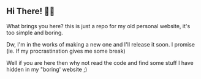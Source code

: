 ## Hi There! 🙋‍♂️

What brings you here? this is just a repo for my old personal website, it's too simple and boring.

Dw, I'm in the works of making a new one and I'll release it soon. I promise (ie. If my procrastination gives me some break)

Well if you are here then why not read the code and find some stuff I have hidden in my "boring' website ;)

